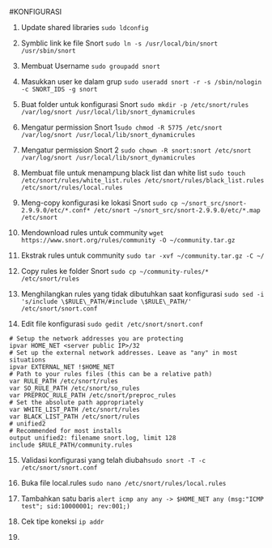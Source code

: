 #KONFIGURASI
1. Update shared libraries `sudo ldconfig` 

2. Symblic link ke file Snort `sudo ln -s /usr/local/bin/snort /usr/sbin/snort`

3. Membuat Username `sudo groupadd snort`

4. Masukkan user ke dalam grup `sudo useradd snort -r -s /sbin/nologin -c SNORT_IDS -g snort`

5. Buat folder untuk konfigurasi Snort `sudo mkdir -p /etc/snort/rules /var/log/snort /usr/local/lib/snort_dynamicrules`

6. Mengatur permission Snort 1`sudo chmod -R 5775 /etc/snort /var/log/snort /usr/local/lib/snort_dynamicrules`

7. Mengatur permission Snort 2 `sudo chown -R snort:snort /etc/snort /var/log/snort /usr/local/lib/snort_dynamicrules`

8. Membuat file untuk menampung black list dan white list `sudo touch /etc/snort/rules/white_list.rules /etc/snort/rules/black_list.rules /etc/snort/rules/local.rules`

9. Meng-copy konfigurasi ke lokasi Snort `sudo cp ~/snort_src/snort-2.9.9.0/etc/*.conf* /etc/snort ~/snort_src/snort-2.9.9.0/etc/*.map /etc/snort`

10. Mendownload rules untuk community `wget https://www.snort.org/rules/community -O ~/community.tar.gz`

11. Ekstrak rules untuk community `sudo tar -xvf ~/community.tar.gz -C ~/`

12. Copy rules ke folder Snort `sudo cp ~/community-rules/* /etc/snort/rules`

13. Menghilangkan rules yang tidak dibutuhkan saat konfigurasi `sudo sed -i 's/include \$RULE\_PATH/#include \$RULE\_PATH/' /etc/snort/snort.conf`

14. Edit file konfigurasi `sudo gedit /etc/snort/snort.conf`
```
# Setup the network addresses you are protecting
ipvar HOME_NET <server public IP>/32
# Set up the external network addresses. Leave as "any" in most situations
ipvar EXTERNAL_NET !$HOME_NET
# Path to your rules files (this can be a relative path)
var RULE_PATH /etc/snort/rules
var SO_RULE_PATH /etc/snort/so_rules
var PREPROC_RULE_PATH /etc/snort/preproc_rules
# Set the absolute path appropriately
var WHITE_LIST_PATH /etc/snort/rules
var BLACK_LIST_PATH /etc/snort/rules
# unified2
# Recommended for most installs
output unified2: filename snort.log, limit 128
include $RULE_PATH/community.rules
```
15. Validasi konfigurasi yang telah diubah`sudo snort -T -c /etc/snort/snort.conf`

16. Buka file local.rules `sudo nano /etc/snort/rules/local.rules`
 
17. Tambahkan satu baris 
 `alert icmp any any -> $HOME_NET any (msg:"ICMP test"; sid:10000001; rev:001;)`
 
18. Cek tipe koneksi `ip addr`

19. 


